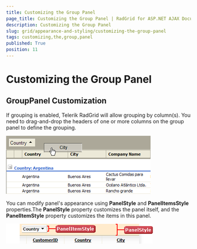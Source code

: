 ```yaml
---
title: Customizing the Group Panel
page_title: Customizing the Group Panel | RadGrid for ASP.NET AJAX Documentation
description: Customizing the Group Panel
slug: grid/appearance-and-styling/customizing-the-group-panel
tags: customizing,the,group,panel
published: True
position: 11
---
```


# Customizing the Group Panel



## GroupPanel Customization

If grouping is enabled, Telerik RadGrid will allow grouping by column(s). You need to drag-and-drop the headers of one or more columns on the group panel to define the grouping.

![](images/grd_GroupIng_forStyles.png)

You can modify panel's appearance using **PanelStyle** and **PanelItemsStyle** properties.The **PanelStyle** property customizes the panel itself, and the **PanelItemStyle** property customizes the items in this panel.

![GroupPanel customization](images/grd_panel_style_markedup.png)
